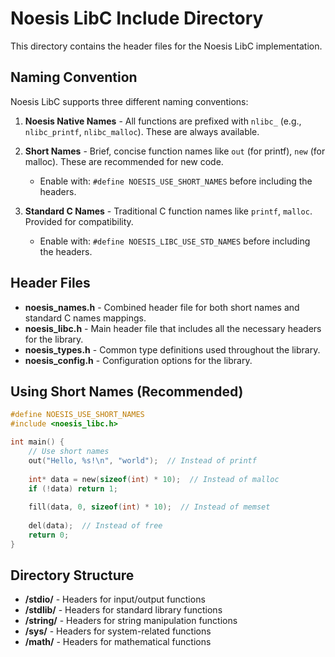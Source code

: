 # Noesis LibC Include Directory

This directory contains the header files for the Noesis LibC implementation.

## Naming Convention

Noesis LibC supports three different naming conventions:

1. **Noesis Native Names** - All functions are prefixed with `nlibc_` (e.g., `nlibc_printf`, `nlibc_malloc`). These are always available.

2. **Short Names** - Brief, concise function names like `out` (for printf), `new` (for malloc). These are recommended for new code.
   - Enable with: `#define NOESIS_USE_SHORT_NAMES` before including the headers.

3. **Standard C Names** - Traditional C function names like `printf`, `malloc`. Provided for compatibility.
   - Enable with: `#define NOESIS_LIBC_USE_STD_NAMES` before including the headers.

## Header Files

- **noesis_names.h** - Combined header file for both short names and standard C names mappings.
- **noesis_libc.h** - Main header file that includes all the necessary headers for the library.
- **noesis_types.h** - Common type definitions used throughout the library.
- **noesis_config.h** - Configuration options for the library.

## Using Short Names (Recommended)

```c
#define NOESIS_USE_SHORT_NAMES
#include <noesis_libc.h>

int main() {
    // Use short names
    out("Hello, %s!\n", "world");  // Instead of printf
    
    int* data = new(sizeof(int) * 10);  // Instead of malloc
    if (!data) return 1;
    
    fill(data, 0, sizeof(int) * 10);  // Instead of memset
    
    del(data);  // Instead of free
    return 0;
}
```

## Directory Structure

- **/stdio/** - Headers for input/output functions
- **/stdlib/** - Headers for standard library functions
- **/string/** - Headers for string manipulation functions
- **/sys/** - Headers for system-related functions
- **/math/** - Headers for mathematical functions
